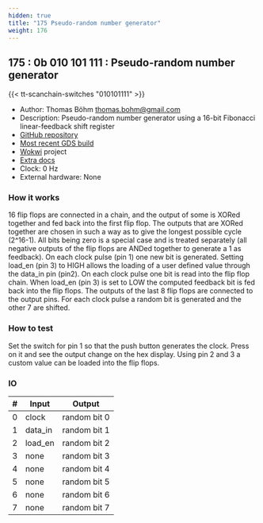```yaml
---
hidden: true
title: "175 Pseudo-random number generator"
weight: 176
---
```


## 175 : 0b 010 101 111 : Pseudo-random number generator

{{< tt-scanchain-switches "010101111" >}}

* Author: Thomas Böhm <thomas.bohm@gmail.com>
* Description: Pseudo-random number generator using a 16-bit Fibonacci linear-feedback shift register
* [GitHub repository](https://github.com/tcptomato/tt02-submission-template)
* [Most recent GDS build](https://github.com/tcptomato/tt02-submission-template/actions/runs/3558078689)
* [Wokwi](https://wokwi.com/projects/341178154799333971) project
* [Extra docs](https://github.com/tcptomato/tinytapeout//blob/main/README.md)
* Clock: 0 Hz
* External hardware: None



### How it works

16 flip flops are connected in a chain, and the output of some is XORed together and fed back into the first flip flop. The outputs that are XORed together are chosen in such a way as to give the longest possible cycle (2^16-1). All bits being zero is a special case and is treated separately (all negative outputs of the flip flops are ANDed together to generate a 1 as feedback).
On each clock pulse (pin 1) one new bit is generated. Setting load_en (pin 3) to HIGH allows the loading of a user defined value through the data_in pin (pin2). On each clock pulse one bit is read into the flip flop chain. When load_en (pin 3) is set to LOW the computed feedback bit is fed back into the flip flops.
The outputs of the last 8 flip flops are connected to the output pins. For each clock pulse a random bit is generated and the other 7 are shifted. 

### How to test

Set the switch for pin 1 so that the push button generates the clock. Press on it and see the output change on the hex display.
Using pin 2 and 3 a custom value can be loaded into the flip flops. 

### IO

| # | Input        | Output       |
|---|--------------|--------------|
| 0 | clock  | random bit 0 |
| 1 | data_in  | random bit 1 |
| 2 | load_en  | random bit 2 |
| 3 | none  | random bit 3 |
| 4 | none  | random bit 4 |
| 5 | none  | random bit 5 |
| 6 | none  | random bit 6 |
| 7 | none  | random bit 7 |
